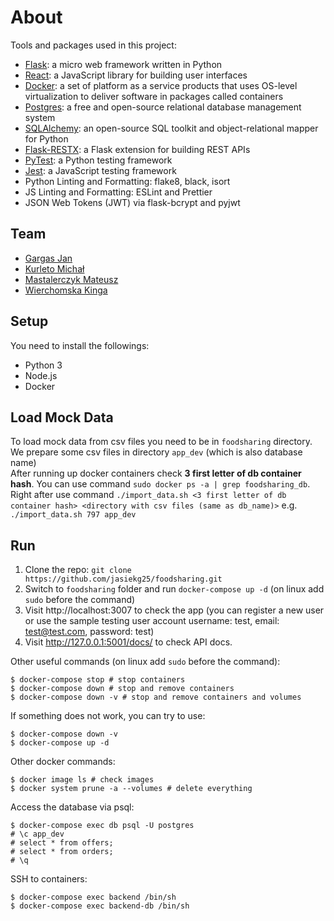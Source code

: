 # About

Tools and packages used in this project:

- [Flask](https://flask.palletsprojects.com/): a micro web framework written in Python
- [React](https://reactjs.org/): a JavaScript library for building user interfaces
- [Docker](https://www.docker.com/): a set of platform as a service products that uses OS-level virtualization to deliver software in packages called containers
- [Postgres](https://www.postgresql.org/): a free and open-source relational database management system
- [SQLAlchemy](https://www.sqlalchemy.org/): an open-source SQL toolkit and object-relational mapper for Python
- [Flask-RESTX](https://flask-restx.readthedocs.io/): a Flask extension for building REST APIs
- [PyTest](https://docs.pytest.org/en/latest/): a Python testing framework
- [Jest](https://jestjs.io/): a JavaScript testing framework
- Python Linting and Formatting: flake8, black, isort
- JS Linting and Formatting: ESLint and Prettier
- JSON Web Tokens (JWT) via flask-bcrypt and pyjwt

## Team

- [Gargas Jan](https://github.com/jasiekg25)
- [Kurleto Michał](https://github.com/zbsss)
- [Mastalerczyk Mateusz](https://github.com/cziczer)
- [Wierchomska Kinga](https://github.com/KWierchomska)



## Setup

You need to install the followings:

- Python 3
- Node.js
- Docker

## Load Mock Data
To load mock data from csv files you need to be in `foodsharing` directory. We prepare some csv files in directory `app_dev` (which is also database name) \
After running up docker containers check **3 first letter of db container hash**.
You can use command `sudo docker ps -a | grep foodsharing_db`. \
Right after use command `./import_data.sh <3 first letter of db container hash> <directory with csv files (same as db_name)>` e.g. `./import_data.sh 797 app_dev`


## Run

1. Clone the repo: `git clone https://github.com/jasiekg25/foodsharing.git`
2. Switch to `foodsharing` folder and run `docker-compose up -d` (on linux add `sudo` before the command)
3. Visit http://localhost:3007 to check the app (you can register a new user or use the sample testing user account username: test, email: test@test.com, password: test)
4. Visit http://127.0.0.1:5001/docs/ to check API docs. 


Other useful commands (on linux add `sudo` before the command):

```
$ docker-compose stop # stop containers
$ docker-compose down # stop and remove containers
$ docker-compose down -v # stop and remove containers and volumes
```

If something does not work, you can try to use:

```
$ docker-compose down -v
$ docker-compose up -d
```

Other docker commands:

```
$ docker image ls # check images
$ docker system prune -a --volumes # delete everything
```


Access the database via psql:

```
$ docker-compose exec db psql -U postgres
# \c app_dev
# select * from offers;
# select * from orders;
# \q
```

SSH to containers:

```
$ docker-compose exec backend /bin/sh
$ docker-compose exec backend-db /bin/sh
```
